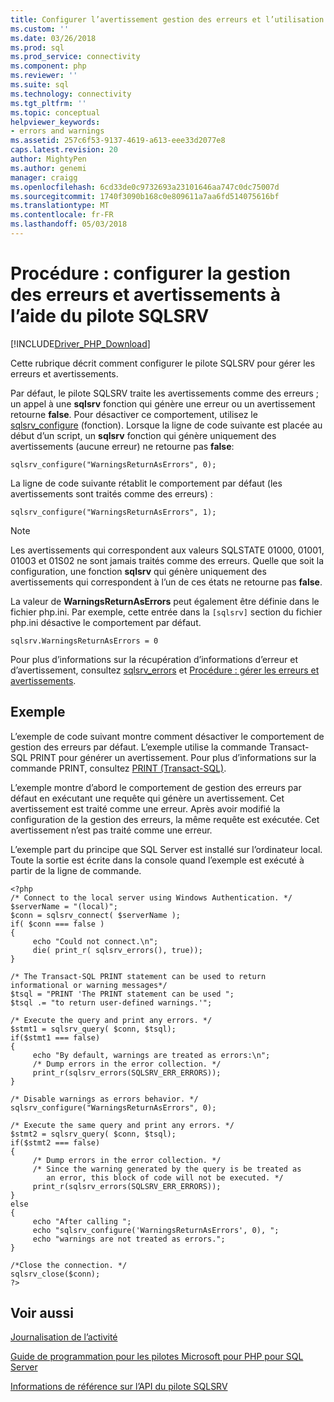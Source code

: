 ```yaml
---
title: Configurer l’avertissement gestion des erreurs et l’utilisation du pilote SQLSRV | Documents Microsoft
ms.custom: ''
ms.date: 03/26/2018
ms.prod: sql
ms.prod_service: connectivity
ms.component: php
ms.reviewer: ''
ms.suite: sql
ms.technology: connectivity
ms.tgt_pltfrm: ''
ms.topic: conceptual
helpviewer_keywords:
- errors and warnings
ms.assetid: 257c6f53-9137-4619-a613-eee33d2077e8
caps.latest.revision: 20
author: MightyPen
ms.author: genemi
manager: craigg
ms.openlocfilehash: 6cd33de0c9732693a23101646aa747c0dc75007d
ms.sourcegitcommit: 1740f3090b168c0e809611a7aa6fd514075616bf
ms.translationtype: MT
ms.contentlocale: fr-FR
ms.lasthandoff: 05/03/2018
---
```

# <a name="how-to-configure-error-and-warning-handling-using-the-sqlsrv-driver"></a>Procédure : configurer la gestion des erreurs et avertissements à l’aide du pilote SQLSRV
[!INCLUDE[Driver_PHP_Download](../../includes/driver_php_download.md)]

Cette rubrique décrit comment configurer le pilote SQLSRV pour gérer les erreurs et avertissements.  
  
Par défaut, le pilote SQLSRV traite les avertissements comme des erreurs ; un appel à une **sqlsrv** fonction qui génère une erreur ou un avertissement retourne **false**. Pour désactiver ce comportement, utilisez le [sqlsrv_configure](../../connect/php/sqlsrv-configure.md) (fonction). Lorsque la ligne de code suivante est placée au début d’un script, un **sqlsrv** fonction qui génère uniquement des avertissements (aucune erreur) ne retourne pas **false**:  
  
`sqlsrv_configure("WarningsReturnAsErrors", 0);`  
  
La ligne de code suivante rétablit le comportement par défaut (les avertissements sont traités comme des erreurs) :  
  
`sqlsrv_configure("WarningsReturnAsErrors", 1);`  
  
> [!NOTE]  
> Les avertissements qui correspondent aux valeurs SQLSTATE 01000, 01001, 01003 et 01S02 ne sont jamais traités comme des erreurs. Quelle que soit la configuration, une fonction **sqlsrv** qui génère uniquement des avertissements qui correspondent à l’un de ces états ne retourne pas **false**.  
  
La valeur de **WarningsReturnAsErrors** peut également être définie dans le fichier php.ini. Par exemple, cette entrée dans la `[sqlsrv]` section du fichier php.ini désactive le comportement par défaut.  
  
`sqlsrv.WarningsReturnAsErrors = 0`  
  
Pour plus d’informations sur la récupération d’informations d’erreur et d’avertissement, consultez [sqlsrv_errors](../../connect/php/sqlsrv-errors.md) et [Procédure : gérer les erreurs et avertissements](../../connect/php/how-to-handle-errors-and-warnings-using-the-sqlsrv-driver.md).  
  
## <a name="example"></a>Exemple  
L’exemple de code suivant montre comment désactiver le comportement de gestion des erreurs par défaut. L’exemple utilise la commande Transact-SQL PRINT pour générer un avertissement. Pour plus d’informations sur la commande PRINT, consultez [PRINT (Transact-SQL)](../../t-sql/language-elements/print-transact-sql.md).  
  
L’exemple montre d’abord le comportement de gestion des erreurs par défaut en exécutant une requête qui génère un avertissement. Cet avertissement est traité comme une erreur. Après avoir modifié la configuration de la gestion des erreurs, la même requête est exécutée. Cet avertissement n’est pas traité comme une erreur.  
  
L’exemple part du principe que SQL Server est installé sur l’ordinateur local. Toute la sortie est écrite dans la console quand l’exemple est exécuté à partir de la ligne de commande.  
  
```  
<?php  
/* Connect to the local server using Windows Authentication. */  
$serverName = "(local)";  
$conn = sqlsrv_connect( $serverName );  
if( $conn === false )  
{  
     echo "Could not connect.\n";  
     die( print_r( sqlsrv_errors(), true));  
}  
  
/* The Transact-SQL PRINT statement can be used to return   
informational or warning messages*/  
$tsql = "PRINT 'The PRINT statement can be used ";  
$tsql .= "to return user-defined warnings.'";  
  
/* Execute the query and print any errors. */  
$stmt1 = sqlsrv_query( $conn, $tsql);  
if($stmt1 === false)  
{  
     echo "By default, warnings are treated as errors:\n";  
     /* Dump errors in the error collection. */  
     print_r(sqlsrv_errors(SQLSRV_ERR_ERRORS));  
}  
  
/* Disable warnings as errors behavior. */  
sqlsrv_configure("WarningsReturnAsErrors", 0);  
  
/* Execute the same query and print any errors. */  
$stmt2 = sqlsrv_query( $conn, $tsql);  
if($stmt2 === false)  
{  
     /* Dump errors in the error collection. */  
     /* Since the warning generated by the query is be treated as   
        an error, this block of code will not be executed. */  
     print_r(sqlsrv_errors(SQLSRV_ERR_ERRORS));  
}  
else  
{  
     echo "After calling ";  
     echo "sqlsrv_configure('WarningsReturnAsErrors', 0), ";  
     echo "warnings are not treated as errors.";  
}  
  
/*Close the connection. */  
sqlsrv_close($conn);  
?>  
```  
  
## <a name="see-also"></a>Voir aussi  
[Journalisation de l’activité](../../connect/php/logging-activity.md)

[Guide de programmation pour les pilotes Microsoft pour PHP pour SQL Server](../../connect/php/programming-guide-for-php-sql-driver.md)

[Informations de référence sur l’API du pilote SQLSRV](../../connect/php/sqlsrv-driver-api-reference.md)  
  
